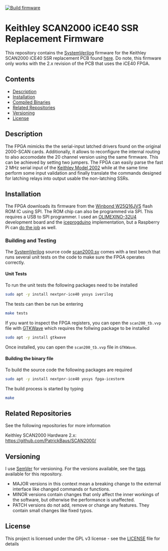 [![Build firmware](https://github.com/PatrickBaus/https://github.com/PatrickBaus/SCAN2000_iCE40_Firmware/actions/workflows/ci.yml/badge.svg)](https://github.com/PatrickBaushttps://github.com/PatrickBaus/SCAN2000_iCE40_Firmware/actions/workflows/ci.yml)
# Keithley SCAN2000 iCE40 SSR Replacement Firmware
This repository contains the [SystemVerilog](https://en.wikipedia.org/wiki/SystemVerilog) firmware for the Keithley SCAN2000 iCE40 SSR replacement PCB found [here](https://github.com/PatrickBaus/SCAN2000/). Do note, this firmware only works with the 2.x revision of the PCB that uses the iCE40 FPGA.

## Contents
- [Description](#description)
- [Installation](#installation)
- [Compiled Binaries](#compiled-binaries)
- [Related Repositories](#related-repositories)
- [Versioning](#versioning)
- [License](#license)

## Description
The FPGA mimicks the the serial-input latched drivers found on the original 2000-SCAN cards. Additionally, it allows to reconfigure the internal routing to also accomodate the 20 channel version using the same firmware. This can be achieved by setting two jumpers. The FPGA can easily parse the fast 2 MHz serial input of the [Keithley Model 2002](https://www.tek.com/en/products/keithley/digital-multimeter/2002-series) while at the same time perform some input validation and finally translate the commands designed for latching relays into output usable the non-latching SSRs.

## Installation
The FPGA downloads its firmware from the [Winbond W25Q16JVS](https://www.winbond.com/hq/product/code-storage-flash-memory/serial-nor-flash/?__locale=en&partNo=W25Q16JV) flash ROM IC using SPI. The ROM chip can also be programmed via SPI. This requires a USB to SPI programmer. I used an [OLIMEXINO-32U4](https://www.olimex.com/Products/Duino/AVR/OLIMEXINO-32U4/open-source-hardware) development board and the [iceprogduino](https://github.com/OLIMEX/iCE40HX1K-EVB/tree/master/programmer) implementation, but a Raspberry Pi can [do the job](https://www.olimex.com/wiki/ICE40HX1K-EVB#Iceprog_with_Raspberry_PI) as well.

### Building and Testing
The [SystemVerilog](https://en.wikipedia.org/wiki/SystemVerilog) source code [scan2000.sv](scan2000.sv) comes with a test bench that runs several unit tests on the code to make sure the FPGA operates correctly.

#### Unit Tests
To run the unit tests the following packages need to be installed
```bash
sudo apt -y install nextpnr-ice40 yosys iverilog
```

The tests can then be run be entering
```bash
make tests
```

If you want to inspect the FPGA registers, you can open the ```scan200_tb.vvp``` file with [GTKWave](https://gtkwave.sourceforge.net/) which requires the follwing package to be installed
```bash
sudo apt -y install gtkwave
```

Once installed, you can open the ```scan200_tb.vvp``` file in ```GTKWave```.

#### Building the binary file
To build the source code the following packages are required
```bash
sudo apt -y install nextpnr-ice40 yosys fpga-icestorm
```

The build process is started by typing
```bash
make
```

## Related Repositories
See the following repositories for more information

Keithley SCAN2000 Hardware 2.x: https://github.com/PatrickBaus/SCAN2000/

## Versioning
I use [SemVer](http://semver.org/) for versioning. For the versions available, see the [tags](../../tags) available for this repository.

- MAJOR versions in this context mean a breaking change to the external interface like changed commands or functions.
- MINOR versions contain changes that only affect the inner workings of the software, but otherwise the performance is unaffected.
- PATCH versions do not add, remove or change any features. They contain small changes like fixed typos.

## License
This project is licensed under the GPL v3 license - see the [LICENSE](LICENSE) file for details
